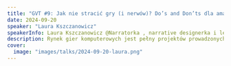 ```yaml
---
title: "GVT #9: Jak nie stracić gry (i nerwów)? Do’s and Don’ts dla amatorskich twórców gier (i nie tylko)"
date: 2024-09-20
speaker: "Laura Kszczanowicz"
speakerInfo: Laura Kszczanowicz @Narratorka , narrative designerka i lead writerka w Intermarum – prawdziwy wulkan kreatywności.
description: Rynek gier komputerowych jest pełny projektów prowadzonych bez finansowania z zewnątrz. Możecie nie wiedzieć, że wiele z amatorskich projektów upada i ląduje na dnie szuflady twórcy. Dlaczego? Na to pytanie postara się Wam odpowiedzieć, przywołując swoje najświeższe doświadczenia z projektów niekomercyjnych. Wspólnie przedyskutujemy do's and don'ts, dzięki którym łatwiej jest stworzyć grę komputerową lub mobilną, nawet przy ograniczonych zasobach i niewielkim doświadczeniu.
cover:
  image: "images/talks/2024-09-20-laura.png"
---
```

